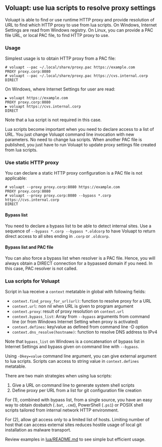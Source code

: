 ## Voluapt: use lua scripts to resolve proxy settings

Voluapt is able to find or use runtime HTTP proxy and provide resolution of URL
to find which HTTP proxy to use from lua scripts. On Windows, Internet Settings
are read from Windows registry. On Linux, you can provide a PAC file URL, or
local PAC file, to find HTTP proxy to use.

### Usage

Simplest usage is to obtain HTTP proxy from a PAC file:

```console
# voluapt --pac ~/.local/share/proxy.pac https://example.com
PROXY proxy.corp:8080
# voluapt --pac ~/.local/share/proxy.pac https://cvs.internal.corp
DIRECT
```

On Windows, where Internet Settings for user are read:

```dosbatch
▶ voluapt https://example.com
PROXY proxy.corp:8080
▶ voluapt https://cvs.internal.corp
DIRECT
```

Note that a lua script is not required in this case.

Lua scripts become important when you need to declare access to a list of URL.
You just change Voluapt command line invocation with new parameters. No need to
change lua scripts. When another PAC file is published, you just have to run
Voluapt to update proxy settings file created from lua scripts.

### Use static HTTP proxy

You can declare a static HTTP proxy configuration is a PAC file is not
applicable:

```console
# voluapt --proxy proxy.corp:8080 https://example.com
PROXY proxy.corp:8080
# voluapt --proxy proxy.corp:8080 --bypass *.corp https://cvs.internal.corp
DIRECT
```

#### Bypass list

You need to declare a bypass list to be able to detect internal sites. Use
a sequence of `--bypass *.corp --bypass *.oldcorp` to have Voluapt to return
direct access to all sites ending in `.corp` or `.oldcorp`.


#### Bypass list and PAC file

You can also force a bypass list when resolver is a PAC file. Hence, you will
always obtain a DIRECT connection for a bypassed domain if you need. In this
case, PAC resolver is not called.

### Lua scripts for Voluapt

Script in lua receive a `context` metatable in global with following fields:

- `context.find_proxy_for_url(url)`: function to resolve proxy for a URL
- `context.url`: non nil when URL is given to program argument
- `context.proxy`: result of proxy resolution on `context.url`
- `context.bypass_list`:
      Array from `--bypass` arguments from command line (or from Windows
      Internet Setting when proxy is activated)
- `context.defines`: key/value as defined from command line -D option
- `context.dns_resolve(hostname)`: function to resolve DNS address to IPv4

Note that `bypass_list` on Windows is a concatenation of bypass list in
Internet Settings and bypass given on command line with `--bypass`.

Using `-Dkey=value` command line argument, you can give external argument to
lua scripts. Scripts can access to string value in `context.defines` metatable.

There are two main strategies when using lua scripts:

1. Give a URL on command line to generate system shell scripts
2. Define proxy per URL from a list for git configuration file creation

For (1), combined with bypass list, from a single source, you have an easy way
to obtain dosbatch (`.bat`, `.cmd`), PowerShell (`.ps1`) or POSIX shell scripts
tailored from internal network HTTP environment.

For (2), allow git access only to a limited list of hosts. Limiting number of
host that can access external sites reduces hostile usage of local git
installation as malware transport.

Review examples in [lua/README.md](./lua/README.md) to see simple but efficient
usage.
